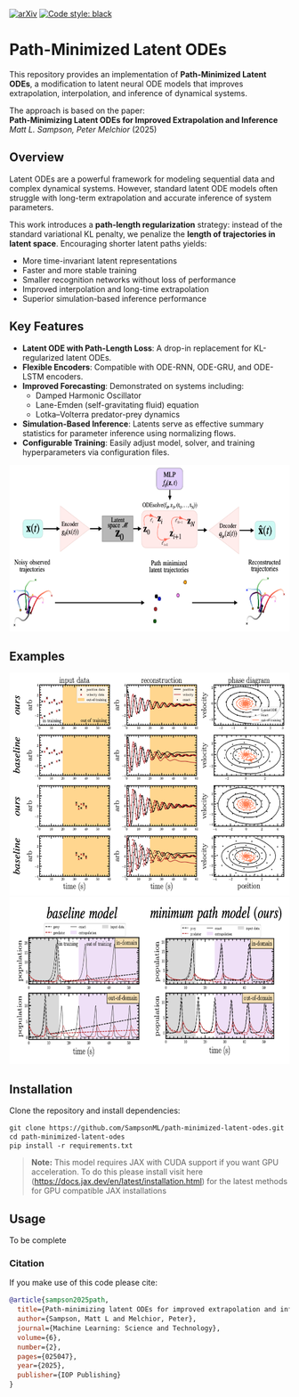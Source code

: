 [![arXiv](https://img.shields.io/badge/arXiv-2401.07313-<COLOR>.svg)](https://arxiv.org/abs/2410.08923)
[![Code style: black](https://img.shields.io/badge/code%20style-black-000000.svg)](https://github.com/psf/black)
# Path-Minimized Latent ODEs

This repository provides an implementation of **Path-Minimized Latent ODEs**, a modification to latent neural ODE models that improves extrapolation, interpolation, and inference of dynamical systems.  

The approach is based on the paper:  
**Path-Minimizing Latent ODEs for Improved Extrapolation and Inference**  
*Matt L. Sampson, Peter Melchior* (2025) 

## Overview

Latent ODEs are a powerful framework for modeling sequential data and complex dynamical systems. However, standard latent ODE models often struggle with long-term extrapolation and accurate inference of system parameters.  

This work introduces a **path-length regularization** strategy: instead of the standard variational KL penalty, we penalize the **length of trajectories in latent space**. Encouraging shorter latent paths yields:

- More time-invariant latent representations  
- Faster and more stable training  
- Smaller recognition networks without loss of performance  
- Improved interpolation and long-time extrapolation  
- Superior simulation-based inference performance  


## Key Features

- **Latent ODE with Path-Length Loss**: A drop-in replacement for KL-regularized latent ODEs.  
- **Flexible Encoders**: Compatible with ODE-RNN, ODE-GRU, and ODE-LSTM encoders.  
- **Improved Forecasting**: Demonstrated on systems including:
  - Damped Harmonic Oscillator  
  - Lane-Emden (self-gravitating fluid) equation  
  - Lotka–Volterra predator-prey dynamics  
- **Simulation-Based Inference**: Latents serve as effective summary statistics for parameter inference using normalizing flows.  
- **Configurable Training**: Easily adjust model, solver, and training hyperparameters via configuration files.  

<img src="/images/pipeline.png" height="300">


## Examples
<img src="/images/harmonic.png" height="400">


<img src="/images/lotka-volterra.png" height="300">


## Installation

Clone the repository and install dependencies:

```shell
git clone https://github.com/SampsonML/path-minimized-latent-odes.git
cd path-minimized-latent-odes
pip install -r requirements.txt 
```
> **Note:** This model requires JAX with CUDA support if you want GPU acceleration.
> To do this please install visit here (https://docs.jax.dev/en/latest/installation.html) for the latest methods for GPU compatible JAX installations


## Usage 
To be complete

### Citation
If you make use of this code please cite:
```bibtex
@article{sampson2025path,
  title={Path-minimizing latent ODEs for improved extrapolation and inference},
  author={Sampson, Matt L and Melchior, Peter},
  journal={Machine Learning: Science and Technology},
  volume={6},
  number={2},
  pages={025047},
  year={2025},
  publisher={IOP Publishing}
}
```


